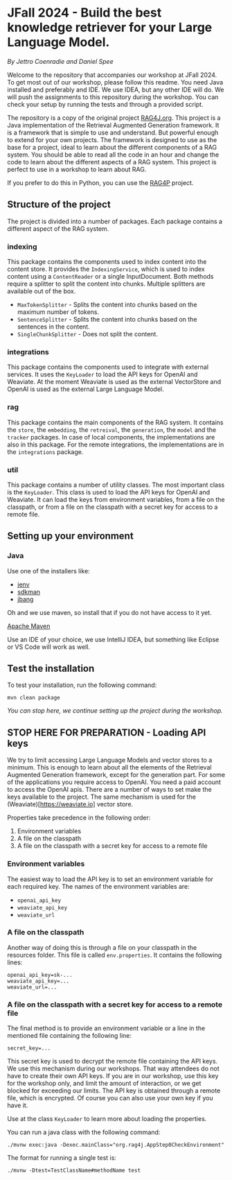 # JFall 2024 - Build the best knowledge retriever for your Large Language Model.
_By Jettro Coenradie and Daniel Spee_

Welcome to the repository that accompanies our workshop at JFall 2024. To get most out of our workshop, please follow this readme. You need Java installed and preferably and IDE. We use IDEA, but any other IDE will do. We will push the assignments to this repository during the workshop. You can check your setup by running the tests and through a provided script.


The repository is a copy of the original project [RAG4J.org](https://rag4j.org). This project is a Java implementation of the Retrieval Augmented Generation framework. It is a framework that is simple to use and understand. But powerful enough to extend for your own projects. The framework is designed to use as the base for a project, ideal to learn about the different components of a RAG system. You should be able to read all the code in an hour and change the code to learn about the different aspects of a RAG system. This project is perfect to use in a workshop to learn about RAG.

If you prefer to do this in Python, you can use the [RAG4P](https://github.com/RAG4J/rag4p) project.

## Structure of the project

The project is divided into a number of packages. Each package contains a different aspect of the RAG system.

### indexing
This package contains the components used to index content into the content store. It provides the `IndexingService`, which is used to index content using a `ContentReader` or a single InputDocument. Both methods require a splitter to split the content into chunks. Multiple splitters are available out of the box. 
- `MaxTokenSplitter` - Splits the content into chunks based on the maximum number of tokens.
- `SentenceSplitter` - Splits the content into chunks based on the sentences in the content.
- `SingleChunkSplitter` - Does not split the content.

### integrations
This package contains the components used to integrate with external services. It uses the `KeyLoader` to load the API keys for OpenAI and Weaviate. At the moment Weaviate is used as the external VectorStore and OpenAI is used as the external Large Language Model. 

### rag
This package contains the main components of the RAG system. It contains the `store`, the `embedding`, the `retreival`, the `generation`, the `model` and the `tracker` packages. In case of local components, the implementations are also in this package. For the remote integrations, the implementations are in the `integrations` package.

### util
This package contains a number of utility classes. The most important class is the `KeyLoader`. This class is used to load the API keys for OpenAI and Weaviate. It can load the keys from environment variables, from a file on the classpath, or from a file on the classpath with a secret key for access to a remote file.

## Setting up your environment

### Java
Use one of the installers like:
- [jenv](https://www.jenv.be)
- [sdkman](https://sdkman.io)
- [jbang](https://www.jbang.dev)

Oh and we use maven, so install that if you do not have access to it yet.

[Apache Maven](https://maven.apache.org)

Use an IDE of your choice, we use IntelliJ IDEA, but something like Eclipse or VS Code will work as well.

## Test the installation
To test your installation, run the following command:
```shell
mvn clean package
```

*You can stop here, we continue setting up the project during the workshop.*

## STOP HERE FOR PREPARATION - Loading API keys
We try to limit accessing Large Language Models and vector stores to a minimum. This is enough to learn about all the
elements of the Retrieval Augmented Generation framework, except for the generation part. For some of the applications 
you require access to OpenAI. You need a paid account to access the OpenAI apis. There are a number of ways to set make
the keys available to the project. The same mechanism is used for the (Weaviate)[https://weaviate.io] vector store. 

Properties take precedence in the following order:
1. Environment variables
2. A file on the classpath
3. A file on the classpath with a secret key for access to a remote file

### Environment variables
The easiest way to load the API key is to set an environment variable for each required key. The names of the
environment variables are:
- `openai_api_key`
- `weaviate_api_key`
- `weaviate_url`

### A file on the classpath
Another way of doing this is through a file on your classpath in the resources folder. This file is
called `env.properties`. It contains the following lines:
```properties
openai_api_key=sk-...
weaviate_api_key=...
weaviate_url=...
```

### A file on the classpath with a secret key for access to a remote file
The final method is to provide an environment variable or a line in the mentioned file containing the following line:
```properties
secret_key=...
```
This secret key is used to decrypt the remote file containing the API keys. We use this mechanism during our workshops.
That way attendees do not have to create their own API keys. If you are in our workshop, use this key for the workshop 
only, and limit the amount of interaction, or we get blocked for exceeding our limits. The API key is obtained through 
a remote file, which is encrypted. Of course you can also use your own key if you have it.

Use at the class `KeyLoader` to learn more about loading the properties.

You can run a java class with the following command:
```shell
./mvnw exec:java -Dexec.mainClass="org.rag4j.AppStep0CheckEnvironment"
```

The format for running a single test is:
```shell
./mvnw -Dtest=TestClassName#methodName test
```
